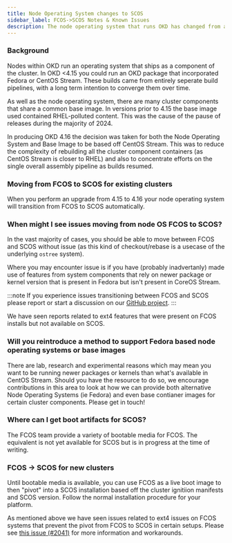 ```yaml
---
title: Node Operating System changes to SCOS
sidebar_label: FCOS->SCOS Notes & Known Issues
description: The node operating system that runs OKD has changed from a Fedora base to a CentOS Stream base.
---
```


### Background

Nodes within OKD run an operating system that ships as a component of the cluster. In OKD \<4.15 you could run an OKD package that incorporated Fedora or CentOS Stream. These builds came from entirely seperate build pipelines, with a long term intention to converge them over time.

As well as the node operating system, there are many cluster components that share a common base image. In versions prior to 4.15 the base image used contained RHEL-polluted content. This was the cause of the pause of releases during the majority of 2024.

In producing OKD 4.16 the decision was taken for both the Node Operating System and Base Image to be based off CentOS Stream. This was to reduce the complexity of rebuilding all the cluster component containers (as CentOS Stream is closer to RHEL) and also to concentrate efforts on the single overall assembly pipeline as builds resumed.

### Moving from FCOS to SCOS for existing clusters

When you perform an upgrade from 4.15 to 4.16 your node operating system will transition from FCOS to SCOS automatically. 

### When might I see issues moving from node OS FCOS to SCOS?

In the vast majority of cases, you should be able to move between FCOS and SCOS without issue (as this kind of checkout/rebase is a usecase of the underlying `ostree` system).

Where you may encounter issue is if you have (probably inadvertanly) made use of features from system components that rely on newer package or kernel version that is present in Fedora but isn't present in CoreOS Stream.

:::note
If you experience issues transitioning between FCOS and SCOS please report or start a discussion on our [GitHub project](https://github.com/okd-project/okd).
:::

We have seen reports related to ext4 features that were present on FCOS installs but not available on SCOS.

### Will you reintroduce a method to support Fedora based node operating systems or base images

There are lab, research and experimental reasons which may mean you want to be running newer packages or kernels than what's available in CentOS Stream. Should you have the resource to do so, we encourage contributions in this area to look at how we can provide both alternative Node Operating Systems (ie Fedora) and even base contianer images for certain cluster components. Please get in touch!

### Where can I get boot artifacts for SCOS?

The FCOS team provide a variety of bootable media for FCOS. The equivalent is not yet available for SCOS but is in progress at the time of writing.

### FCOS -> SCOS for new clusters

Until bootable media is available, you can use FCOS as a live boot image to then "pivot" into a SCOS installation based off the cluster ignitiion manifests and SCOS version. Follow the normal installation procedure for your platform.

As mentioned above we have seen issues related to ext4 issues on FCOS systems that prevent the pivot from FCOS to SCOS in certain setups.
Please see [this issue (#2041)](https://github.com/okd-project/okd/issues/2041) for more information and workarounds.

